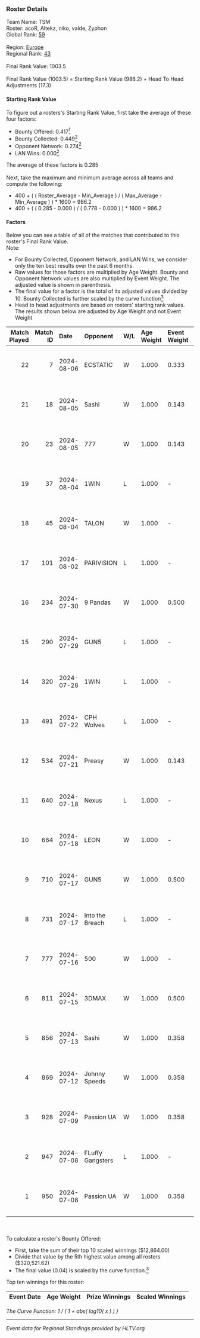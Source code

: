 ### Roster Details<br />
Team Name: TSM<br />
Roster: acoR, Altekz, niko, valde, Zyphon<br />
Global Rank: [59](../standings_global.md)<br />
<br />
Region: [Europe]( ../standings_europe.md)<br />
Regional Rank: [43]( ../standings_europe.md)<br />
<br />
Final Rank Value:  1003.5<br />
<br />
Final Rank Value (1003.5) = Starting Rank Value (986.2) + Head To Head Adjustments (17.3)<br />

#### Starting Rank Value<br />
To figure out a rosters's Starting Rank Value, first take the average of these four factors:<br />
- Bounty Offered: 0.417[<sup>1</sup>](#table2)
- Bounty Collected: 0.449[<sup>2</sup>](#table1)
- Opponent Network: 0.274[<sup>2</sup>](#table1)
- LAN Wins: 0.000[<sup>2</sup>](#table1)

The average of these factors is 0.285<br />
<br />
Next, take the maximum and minimum average across all teams and compute the following:<br />
- 400 + ( ( Roster_Average - Min_Average ) / ( Max_Average - Min_Average ) ) * 1600 = 986.2
- 400 + ( ( 0.285 - 0.000 ) / ( 0.778 - 0.000 ) ) * 1600 = 986.2


#### Factors<br />
Below you can see a table of all of the matches that contributed to this roster's Final Rank Value.<br />
Note:<br />

- For Bounty Collected, Opponent Network, and LAN Wins, we consider only the ten best results over the past 6 months.
- Raw values for those factors are multiplied by Age Weight. Bounty and Opponent Network values are also multiplied by Event Weight. The adjusted value is shown in parenthesis.
- The final value for a factor is the total of its adjusted values divided by 10. Bounty Collected is further scaled by the curve function[<sup>3</sup>](#curveFunction)
- Head to head adjustments are based on rosters' starting rank values. The results shown below are adjusted by Age Weight and not Event Weight
<span id="table1"></span><br />


| Match Played | Match ID | Date       | Opponent         | W/L | Age Weight | Event Weight | Bounty Collected | Opponent Network | LAN Wins  | H2H Adj. | Roster                            |
| -: | -: | :- | :- | :- | :- | :- | :- | :- | :- | -: | :- |
|           22 |        7 | 2024-08-06 | ECSTATIC         | W   | 1.000      | 0.333        | -                | 0.077 (0.026)    | 0 (0.000) |     2.93 | acoR, Altekz, niko, valde, Zyphon |
|           21 |       18 | 2024-08-05 | Sashi            | W   | 1.000      | 0.143        | 0.184 (0.026)    | 0.958 (0.137)    | 0 (0.000) |    23.09 | acoR, Altekz, niko, valde, Zyphon |
|           20 |       23 | 2024-08-05 | 777              | W   | 1.000      | 0.143        | 0.015 (0.002)    | -                | 0 (0.000) |     4.74 | acoR, Altekz, niko, valde, Zyphon |
|           19 |       37 | 2024-08-04 | 1WIN             | L   | 1.000      | -            | -                | -                | -         |   -14.45 | acoR, Altekz, niko, valde, Zyphon |
|           18 |       45 | 2024-08-04 | TALON            | W   | 1.000      | -            | -                | -                | 0 (0.000) |     1.13 | acoR, Altekz, niko, valde, Zyphon |
|           17 |      101 | 2024-08-02 | PARIVISION       | L   | 1.000      | -            | -                | -                | -         |   -10.43 | acoR, Altekz, niko, valde, Zyphon |
|           16 |      234 | 2024-07-30 | 9 Pandas         | W   | 1.000      | 0.500        | 0.081 (0.040)    | 0.700 (0.350)    | 0 (0.000) |    18.98 | acoR, Altekz, niko, valde, Zyphon |
|           15 |      290 | 2024-07-29 | GUN5             | L   | 1.000      | -            | -                | -                | -         |   -20.49 | acoR, Altekz, niko, valde, Zyphon |
|           14 |      320 | 2024-07-28 | 1WIN             | L   | 1.000      | -            | -                | -                | -         |   -15.79 | acoR, Altekz, niko, valde, Zyphon |
|           13 |      491 | 2024-07-22 | CPH Wolves       | L   | 1.000      | -            | -                | -                | -         |   -22.87 | acoR, Altekz, niko, valde, Zyphon |
|           12 |      534 | 2024-07-21 | Preasy           | W   | 1.000      | 0.143        | 0.008 (0.001)    | 0.216 (0.031)    | 0 (0.000) |     6.36 | acoR, Altekz, niko, valde, Zyphon |
|           11 |      640 | 2024-07-18 | Nexus            | L   | 1.000      | -            | -                | -                | -         |   -26.23 | acoR, Altekz, niko, valde, Zyphon |
|           10 |      664 | 2024-07-18 | LEON             | W   | 1.000      | -            | -                | -                | 0 (0.000) |     3.24 | acoR, Altekz, niko, valde, Zyphon |
|            9 |      710 | 2024-07-17 | GUN5             | W   | 1.000      | 0.500        | 0.072 (0.036)    | 0.550 (0.275)    | 0 (0.000) |    11.11 | acoR, Altekz, niko, valde, Zyphon |
|            8 |      731 | 2024-07-17 | Into the Breach  | L   | 1.000      | -            | -                | -                | -         |   -28.55 | acoR, Altekz, niko, valde, Zyphon |
|            7 |      777 | 2024-07-16 | 500              | W   | 1.000      | -            | -                | -                | 0 (0.000) |     0.74 | acoR, Altekz, niko, valde, Zyphon |
|            6 |      811 | 2024-07-15 | 3DMAX            | W   | 1.000      | 0.500        | 0.510 (0.255)    | 1.000 (0.500)    | 0 (0.000) |    26.87 | acoR, Altekz, niko, valde, Zyphon |
|            5 |      856 | 2024-07-13 | Sashi            | W   | 1.000      | 0.358        | 0.184 (0.066)    | 0.958 (0.343)    | -         |    22.29 | acoR, Altekz, niko, valde, Zyphon |
|            4 |      869 | 2024-07-12 | Johnny Speeds    | W   | 1.000      | 0.358        | 0.122 (0.044)    | 1.000 (0.358)    | -         |    24.81 | acoR, Altekz, niko, valde, Zyphon |
|            3 |      928 | 2024-07-09 | Passion UA       | W   | 1.000      | 0.358        | 0.173 (0.062)    | 1.000 (0.358)    | -         |    18.72 | acoR, Altekz, niko, valde, Zyphon |
|            2 |      947 | 2024-07-08 | FLuffy Gangsters | L   | 1.000      | -            | -                | -                | -         |   -27.58 | acoR, Altekz, niko, valde, Zyphon |
|            1 |      950 | 2024-07-08 | Passion UA       | W   | 1.000      | 0.358        | 0.173 (0.062)    | 1.000 (0.358)    | -         |    18.65 | acoR, Altekz, niko, valde, Zyphon |

<br />
<span id="table2"></span><br />
To calculate a roster's Bounty Offered:<br />

- First, take the sum of their top 10 scaled winnings ($12,864.00)
- Divide that value by the 5th highest value among all rosters ($320,521.62)
- The final value (0.04) is scaled by the curve function.[<sup>3</sup>](#curveFunction)

Top ten winnings for this roster:<br />

| Event Date | Age Weight | Prize Winnings | Scaled Winnings |
| :- | -: | :- | :- |


<span id="curveFunction"></span>_The Curve Function: 1 / ( 1 + abs( log10( x ) ) )_<br />

---
_Event data for Regional Standings provided by HLTV.org_<br />
